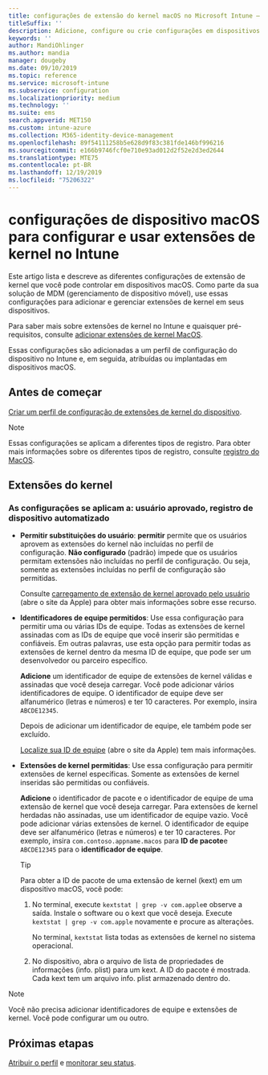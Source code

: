 ```yaml
---
title: configurações de extensão do kernel macOS no Microsoft Intune – Azure | Microsoft Docs
titleSuffix: ''
description: Adicione, configure ou crie configurações em dispositivos macOS para usar extensões de kernel. Além disso, permita que os usuários substituam as extensões aprovadas, permitam todas as extensões de um identificador de equipe ou permitam extensões ou aplicativos específicos no Microsoft Intune.
keywords: ''
author: MandiOhlinger
ms.author: mandia
manager: dougeby
ms.date: 09/10/2019
ms.topic: reference
ms.service: microsoft-intune
ms.subservice: configuration
ms.localizationpriority: medium
ms.technology: ''
ms.suite: ems
search.appverid: MET150
ms.custom: intune-azure
ms.collection: M365-identity-device-management
ms.openlocfilehash: 89f54111258b5e628d9f83c381fde146bf996216
ms.sourcegitcommit: e166b9746fcf0e710e93ad012d2f52e2d3ed2644
ms.translationtype: MTE75
ms.contentlocale: pt-BR
ms.lasthandoff: 12/19/2019
ms.locfileid: "75206322"
---
```

# <a name="macos-device-settings-to-configure-and-use-kernel-extensions-in-intune"></a>configurações de dispositivo macOS para configurar e usar extensões de kernel no Intune



Este artigo lista e descreve as diferentes configurações de extensão de kernel que você pode controlar em dispositivos macOS. Como parte da sua solução de MDM (gerenciamento de dispositivo móvel), use essas configurações para adicionar e gerenciar extensões de kernel em seus dispositivos.

Para saber mais sobre extensões de kernel no Intune e quaisquer pré-requisitos, consulte [adicionar extensões de kernel MacOS](../kernel-extensions-overview-macos.md).

Essas configurações são adicionadas a um perfil de configuração do dispositivo no Intune e, em seguida, atribuídas ou implantadas em dispositivos macOS.

## <a name="before-you-begin"></a>Antes de começar

[Criar um perfil de configuração de extensões de kernel do dispositivo](../kernel-extensions-overview-macos.md).

> [!NOTE]
> Essas configurações se aplicam a diferentes tipos de registro. Para obter mais informações sobre os diferentes tipos de registro, consulte [registro do MacOS](../macos-enroll.md).

## <a name="kernel-extensions"></a>Extensões do kernel

### <a name="settings-apply-to-user-approved-automated-device-enrollment"></a>As configurações se aplicam a: usuário aprovado, registro de dispositivo automatizado

- **Permitir substituições do usuário**: **permitir** permite que os usuários aprovem as extensões do kernel não incluídas no perfil de configuração. **Não configurado** (padrão) impede que os usuários permitam extensões não incluídas no perfil de configuração. Ou seja, somente as extensões incluídas no perfil de configuração são permitidas.

  Consulte [carregamento de extensão de kernel aprovado pelo usuário](https://developer.apple.com/library/archive/technotes/tn2459/_index.html) (abre o site da Apple) para obter mais informações sobre esse recurso.

- **Identificadores de equipe permitidos**: Use essa configuração para permitir uma ou várias IDs de equipe. Todas as extensões de kernel assinadas com as IDs de equipe que você inserir são permitidas e confiáveis. Em outras palavras, use esta opção para permitir todas as extensões de kernel dentro da mesma ID de equipe, que pode ser um desenvolvedor ou parceiro específico.

  **Adicione** um identificador de equipe de extensões de kernel válidas e assinadas que você deseja carregar. Você pode adicionar vários identificadores de equipe. O identificador de equipe deve ser alfanumérico (letras e números) e ter 10 caracteres. Por exemplo, insira `ABCDE12345`.

  Depois de adicionar um identificador de equipe, ele também pode ser excluído.

  [Localize sua ID de equipe](https://help.apple.com/developer-account/#/dev55c3c710c) (abre o site da Apple) tem mais informações.

- **Extensões de kernel permitidas**: Use essa configuração para permitir extensões de kernel específicas. Somente as extensões de kernel inseridas são permitidas ou confiáveis. 

  **Adicione** o identificador de pacote e o identificador de equipe de uma extensão de kernel que você deseja carregar. Para extensões de kernel herdadas não assinadas, use um identificador de equipe vazio. Você pode adicionar várias extensões de kernel. O identificador de equipe deve ser alfanumérico (letras e números) e ter 10 caracteres. Por exemplo, insira `com.contoso.appname.macos` para **ID de pacote**e `ABCDE12345` para o **identificador de equipe**.

  > [!TIP]
  > Para obter a ID de pacote de uma extensão de kernel (kext) em um dispositivo macOS, você pode:
  >
  > 1. No terminal, execute `kextstat | grep -v com.apple`e observe a saída. Instale o software ou o kext que você deseja. Execute `kextstat | grep -v com.apple` novamente e procure as alterações.
  >
  >    No terminal, `kextstat` lista todas as extensões de kernel no sistema operacional. 
  >
  > 2. No dispositivo, abra o arquivo de lista de propriedades de informações (info. plist) para um kext. A ID do pacote é mostrada. Cada kext tem um arquivo info. plist armazenado dentro do. 

> [!NOTE]
> Você não precisa adicionar identificadores de equipe e extensões de kernel. Você pode configurar um ou outro.

## <a name="next-steps"></a>Próximas etapas

[Atribuir o perfil](../device-profile-assign.md) e [monitorar seu status](../device-profile-monitor.md).
